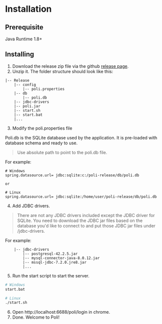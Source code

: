 
# Installation

## Prerequisite

Java Runtime 1.8+

## Installing

1. Download the release zip file via the github [release page](https://github.com/shzlw/poli/releases).
2. Unzip it. The folder structure should look like this:

```
|-- Release
    |-- config
        |-- poli.properties
    |-- db
        |-- poli.db
    |-- jdbc-drivers
    |-- poli.jar
    |-- start.sh
    |-- start.bat
    |...
```

3. Modify the poli.properties file

Poli.db is the SQLite database used by the application. It is pre-loaded with database schema and ready to use.

> Use absolute path to point to the poli.db file.

For example:
```
# Windows
spring.datasource.url= jdbc:sqlite:c:/poli-release/db/poli.db

or

# Linux
spring.datasource.url= jdbc:sqlite:/home/user/poli-release/db/poli.db
```

4. Add JDBC drivers.

> There are not any JDBC drivers included except the JDBC driver for SQLite. You need to download the JDBC jar files based on the database you'd like to connect to and put those JDBC jar files under /jdbc-drivers. 

For example:
```
    |-- jdbc-drivers
        |-- postgresql-42.2.5.jar
        |-- mysql-connector-java-8.0.12.jar
        |-- mssql-jdbc-7.2.0.jre8.jar
        |...
```

5. Run the start script to start the server.

```bash
# Windows
start.bat

# Linux
./start.sh
```

6. Open http://localhost:6688/poli/login in chrome.
7. Done. Welcome to Poli!


